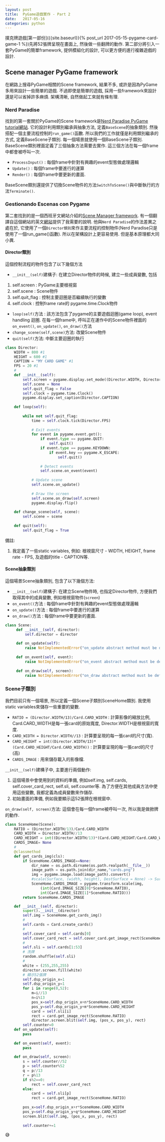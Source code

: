 ```yaml
---
layout:	post
title:	PyGame遊戲實作 - Part 2
date:	2017-05-16
categories: python
--- 
```


撲克牌遊戲[第一部份]({{site.baseurl}}{% post_url 2017-05-15-pygame-card-game-1 %})先將52張牌呈現在畫面上, 然後做一些翻牌的動作.
第二部分將引入一套PyGame的簡單framework, 提供模組化的設計, 可以更方便的進行複雜遊戲的設計. 

## Scene manager PyGame framework

在網路上搜尋PyGame相關的Scene framework, 結果不多, 或許是因為PyGame多用來設計一些簡單的遊戲.
不過即使是簡單的遊戲, 採用一些framework來設計還是可以省掉許多麻煩. 架構清晰, 自然做起工來就有條有理.

### Nerd Paradise
找到的第一套關於PyGame的Scene framework是[Nerd Paradise PyGame tutorial網站](http://www.nerdparadise.com/programming/pygame/part7). 
它的設計利用類別繼承與抽象方法, 定義`BaseScene`的抽象類別. 然後搭配一個主要流程控制的`run_game()`函數.
所以我們的工作就僅是利用類別繼承的方式, 定義BaseScene子類別. 每一個場景就使用一個BaseScene子類別. 
BaseScene類別裡面定義了三個抽象方法需要去實作. 這三個方法在每一個frame中都會被呼叫一次.
- `ProcessInput()` : 每個frame中針對有興趣的event型態做處理邏輯
- `Update()` : 每個frame中要進行的運算
- `Render()` : 每個frame中要更新的畫面.

BaseScene類別還提供了切換Scene物件的方法`SwitchToScene()`與中斷執行的方法`Terminate()`.

### Gestionando Escenas con Pygame

第二套找到的是一個西班牙文網站介紹的[Scene Manager framework](http://razonartificial.com/2010/08/gestionando-escenas-con-pygame/). 
有一個翻譯自這個網站的英文[網站](https://nicolasivanhoe.wordpress.com/2014/03/10/game-scene-manager-in-python-pygame/)提供了我需要的說明.
他與`Nerd Paradise`的作法差異之處在於, 它使用了一個`Director類別`來作主要流程的控制物件(Nerd Paradise只是使用了一個run_game()函數). 
所以在架構設計上更容易使用. 但是基本原理都大同小異.

#### Director類別

這個控制流程的物件包含了以下幾個方法

- `__init__(self)`建構子: 在建立Director物件的時候, 建立一些成員變數, 包括
 1. self.screen : PyGame主要根視窗
 1. self.scene : Scene物件
 1. self.quit_flag : 控制主要迴圈是否繼續執行的變數
 1. self.clock : 控制frame rate的 pygame.time.Clock物件
- `loop(self)`方法 : 該方法包含了pygame的主要遊戲迴圈(game loop), event handling 迴圈.
在每一個frame中, 呼叫正在運作中的Scene物件裡面的`on_event()`, `on_update()`, `on_draw()`方法 
- `change_scene(self,scene)`方法: 改變Scene物件
- `quit(self)`方法: 中斷主要迴圈的執行

```python
class Director:
    WIDTH = 800 #1
    HEIGHT = 600 #1
    CAPTION = "MY CARD GAME" #1
    FPS = 20 #1
    #
    def __init__(self):
        self.screen = pygame.display.set_mode((Director.WIDTH, Director.HEIGHT))
        self.scene = None
        self.quit_flag = False
        self.clock = pygame.time.Clock()
        pygame.display.set_caption(Director.CAPTION)
 
    def loop(self):
 
        while not self.quit_flag:
            time = self.clock.tick(Director.FPS)
 
            # Exit events
            for event in pygame.event.get():
                if event.type == pygame.QUIT:
                    self.quit()
                if event.type == pygame.KEYDOWN:
                    if event.key == pygame.K_ESCAPE:
                        self.quit()
 
                # Detect events
                self.scene.on_event(event)
 
            # Update scene
            self.scene.on_update()
 
            # Draw the screen
            self.scene.on_draw(self.screen)
            pygame.display.flip()
 
    def change_scene(self, scene):
        self.scene = scene
 
    def quit(self):
        self.quit_flag = True

```

備註:
1. 我定義了一些static variables, 例如: 根視窗尺寸 - WIDTH, HEIGHT, frame rate - FPS, 及遊戲的title - CAPTION等.


#### Scene抽象類別

這個場景Scene抽象類別, 包含了以下幾個方法:

- `__init__(self)`建構子: 在建立Scene物件時, 也指定Director物件, 方便我們取得其中的成員變數, 例如根視窗物件(`screen`)
- `on_event()`方法 : 每個frame中針對有興趣的event型態做處理邏輯
- `on_update()`方法 : 每個frame中要進行的運算
- `on_draw()`方法 : 每個frame中要更新的畫面.

```python
class Scene:
     def __init__(self, director):
         self.director = director
 
     def on_update(self):
         raise NotImplementedError("on_update abstract method must be defined in subclass.")
 
     def on_event(self, event):
         raise NotImplementedError("on_event abstract method must be defined in subclass.")
 
     def on_draw(self, screen):
         raise NotImplementedError("on_draw abstract method must be defined in subclass.")
```

### Scene子類別

我們目前只有一個場景, 所以定義一個Scene子類別SceneHome類別. 我使用static variables來儲存一些重要的變數.
- `RATIO = (Director.WIDTH/13)/Card.CARD_WIDTH` : 計算影像的縮放比例, Card.CARD_WIDTH是每一張card的原始寬度, Director.WIDTH是根視窗的寬度.
- `CARD_WIDTH = Director.WIDTH//13` : 計算要呈現的每一張card的尺寸(寬).
- `CARD_HEIGHT = int((Director.WIDTH/13)*(Card.CARD_HEIGHT/Card.CARD_WIDTH))` : 計算要呈現的每一張card的尺寸(高)
- `CARDS_IMAGE` : 用來儲存載入的影像檔.

`__init__(self)`建構子中, 主要進行兩個動作: 
1. 這個場景中會使用到的資料的準備, 例如self.img, self.cards, self.cover_card_rect, self.sli, self.counter等.
 為了方便在其他成員方法中使用這些變數, 我都定義為成員變數來作儲存.
1. 初始畫面的準備, 例如我要顯示這52張牌在根視窗中.

`on_draw(self, screen)`方法: 這個會在每一個frame被呼叫一次, 所以我是做掀牌的動作. 

```python
class SceneHome(Scene):
    RATIO = (Director.WIDTH/13)/Card.CARD_WIDTH
    CARD_WIDTH = Director.WIDTH//13
    CARD_HEIGHT = int((Director.WIDTH/13)*(Card.CARD_HEIGHT/Card.CARD_WIDTH))
    CARDS_IMAGE= None
    #
    @classmethod
    def get_cards_img(cls):
        if SceneHome.CARDS_IMAGE==None:
            dir_name = os.path.dirname(os.path.realpath(__file__))
            image_path = os.path.join(dir_name,"cards.png")
            img = pygame.image.load(image_path).convert() 
            #scale(Surface, (width, height), DestSurface = None) -> Surface
            SceneHome.CARDS_IMAGE = pygame.transform.scale(img, 
                (int(Card.IMAGE_SIZE[0]*SceneHome.RATIO), 
                int(Card.IMAGE_SIZE[1]*SceneHome.RATIO)))
        return SceneHome.CARDS_IMAGE

    def __init__(self, director):
        super().__init__(director)
        self.img = SceneHome.get_cards_img()
        #
        self.cards = Card.create_cards()
        #
        self.cover_card = self.cards[0]
        self.cover_card_rect = self.cover_card.get_image_rect(SceneHome.RATIO)
        # 
        self.sli = self.cards[1:53]
		# 洗牌
        random.shuffle(self.sli)
        #
        white = (255,255,255)
        director.screen.fill(white)
        # 顯示52張牌
        self.dsp_origin_x=1
        self.dsp_origin_y=1
        for i in range(0,52):
            m=i//13
            n=i%13
            pos_x=self.dsp_origin_x+n*SceneHome.CARD_WIDTH
            pos_y=self.dsp_origin_y+m*SceneHome.CARD_HEIGHT
            card = self.sli[i]
            rect = card.get_image_rect(SceneHome.RATIO)
            director.screen.blit(self.img, (pos_x, pos_y), rect)
        self.counter=0
    def on_update(self):
        pass
 
    def on_event(self, event):
        pass
 
    def on_draw(self, screen):
        s = self.counter//52
        p = self.counter%52
        q = p//13
        r = p%13
        if s%2==0:
            rect = self.cover_card_rect
        else:
            card = self.sli[p]
            rect = card.get_image_rect(SceneHome.RATIO)
            
        pos_x=self.dsp_origin_x+r*SceneHome.CARD_WIDTH
        pos_y=self.dsp_origin_y+q*SceneHome.CARD_HEIGHT
        screen.blit(self.img, (pos_x, pos_y), rect)
        
        self.counter+=1
```

:sweat_smile:
